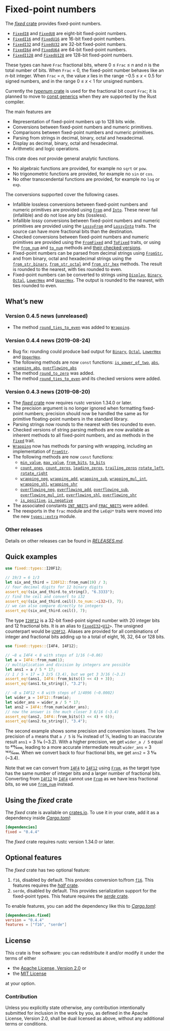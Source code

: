 <!-- Copyright © 2018–2019 Trevor Spiteri -->

<!-- Copying and distribution of this file, with or without
modification, are permitted in any medium without royalty provided the
copyright notice and this notice are preserved. This file is offered
as-is, without any warranty. -->

# Fixed-point numbers

The [*fixed* crate] provides fixed-point numbers.

  * [`FixedI8`] and [`FixedU8`] are eight-bit fixed-point numbers.
  * [`FixedI16`] and [`FixedU16`] are 16-bit fixed-point numbers.
  * [`FixedI32`] and [`FixedU32`] are 32-bit fixed-point numbers.
  * [`FixedI64`] and [`FixedU64`] are 64-bit fixed-point numbers.
  * [`FixedI128`] and [`FixedU128`] are 128-bit fixed-point numbers.

These types can have `Frac` fractional bits, where
0 ≤ `Frac` ≤ <i>n</i> and <i>n</i> is the total number of bits. When
`Frac` = 0, the fixed-point number behaves like an <i>n</i>-bit
integer. When `Frac` = <i>n</i>, the value <i>x</i> lies in the range
−0.5 ≤ <i>x</i> < 0.5 for signed numbers, and in the range
0 ≤ <i>x</i> < 1 for unsigned numbers.

Currently the [*typenum* crate] is used for the fractional bit count
`Frac`; it is planned to move to [const generics] when they are
supported by the Rust compiler.

The main features are

  * Representation of fixed-point numbers up to 128 bits wide.
  * Conversions between fixed-point numbers and numeric primitives.
  * Comparisons between fixed-point numbers and numeric primitives.
  * Parsing from strings in decimal, binary, octal and hexadecimal.
  * Display as decimal, binary, octal and hexadecimal.
  * Arithmetic and logic operations.

This crate does *not* provide general analytic functions.

  * No algebraic functions are provided, for example no `sqrt` or
    `pow`.
  * No trigonometric functions are provided, for example no `sin` or
    `cos`.
  * No other transcendental functions are provided, for example no
    `log` or `exp`.

The conversions supported cover the following cases.

  * Infallible lossless conversions between fixed-point numbers and
    numeric primitives are provided using [`From`] and [`Into`]. These
    never fail (infallible) and do not lose any bits (lossless).
  * Infallible lossy conversions between fixed-point numbers and
    numeric primitives are provided using the [`LossyFrom`] and
    [`LossyInto`] traits. The source can have more fractional bits
    than the destination.
  * Checked conversions between fixed-point numbers and numeric
    primitives are provided using the [`FromFixed`] and [`ToFixed`]
    traits, or using the [`from_num`] and [`to_num`] methods and
    [their checked versions][`checked_from_num`].
  * Fixed-point numbers can be parsed from decimal strings using
    [`FromStr`], and from binary, octal and hexadecimal strings using
    the [`from_str_binary`], [`from_str_octal`] and [`from_str_hex`]
    methods. The result is rounded to the nearest, with ties rounded
    to even.
  * Fixed-point numbers can be converted to strings using [`Display`],
    [`Binary`], [`Octal`], [`LowerHex`] and [`UpperHex`]. The output
    is rounded to the nearest, with ties rounded to even.

## What’s new

### Version 0.4.5 news (unreleased)

  * The method [`round_ties_to_even`][`Wrapping::round_ties_to_even`]
    was added to [`Wrapping`].

[`Wrapping::round_ties_to_even`]: https://docs.rs/fixed/0.4.4/fixed/struct.Wrapping.html#method.round_ties_to_even
[`Wrapping`]: https://docs.rs/fixed/0.4.4/fixed/struct.Wrapping.html

### Version 0.4.4 news (2019-08-24)

  * Bug fix: rounding could produce bad output for [`Binary`],
    [`Octal`], [`LowerHex`] and [`UpperHex`].
  * The following methods are now `const` functions:
    [`is_power_of_two`], [`abs`], [`wrapping_abs`],
    [`overflowing_abs`]
  * The method [`round_to_zero`] was added.
  * The method [`round_ties_to_even`] and its checked versions were
    added.

[`abs`]: https://docs.rs/fixed/0.4.4/fixed/struct.FixedI32.html#method.abs
[`is_power_of_two`]: https://docs.rs/fixed/0.4.4/fixed/struct.FixedU32.html#method.is_power_of_two
[`overflowing_abs`]: https://docs.rs/fixed/0.4.4/fixed/struct.FixedI32.html#method.overflowing_abs
[`round_ties_to_even`]: https://docs.rs/fixed/0.4.4/fixed/struct.FixedI32.html#method.round_ties_to_even
[`round_to_zero`]: https://docs.rs/fixed/0.4.4/fixed/struct.FixedI32.html#method.round_to_zero
[`wrapping_abs`]: https://docs.rs/fixed/0.4.4/fixed/struct.FixedI32.html#method.wrapping_abs

### Version 0.4.3 news (2019-08-20)

  * The [*fixed* crate] now requires rustc version 1.34.0 or later.
  * The precision argument is no longer ignored when formatting
    fixed-point numbers; precision should now be handled the same as
    for primitive floating-point numbers in the standard library.
  * Parsing strings now rounds to the nearest with ties rounded to
    even.
  * Checked versions of string parsing methods are now available as
    inherent methods to all fixed-point numbers, and as methods in the
    [`Fixed`] trait.
  * [`Wrapping`] now has methods for parsing with wrapping, including
    an implementation of [`FromStr`].
  * The following methods are now `const` functions:
      * [`min_value`], [`max_value`], [`from_bits`], [`to_bits`]
      * [`count_ones`], [`count_zeros`], [`leading_zeros`],
        [`trailing_zeros`] [`rotate_left`], [`rotate_right`]
      * [`wrapping_neg`], [`wrapping_add`], [`wrapping_sub`],
        [`wrapping_mul_int`], [`wrapping_shl`], [`wrapping_shr`]
      * [`overflowing_neg`], [`overflowing_add`], [`overflowing_sub`],
        [`overflowing_mul_int`], [`overflowing_shl`],
        [`overflowing_shr`]
      * [`is_positive`], [`is_negative`]
  * The associated constants [`INT_NBITS`] and [`FRAC_NBITS`] were added.
  * The reexports in the `frac` module and the `LeEqU*` traits were
    moved into the new [`types::extra`] module.

[`FRAC_NBITS`]: https://docs.rs/fixed/0.4.4/fixed/struct.FixedI32.html#associatedconstant.FRAC_NBITS
[`Fixed`]: https://docs.rs/fixed/0.4.4/fixed/traits/trait.Fixed.html
[`INT_NBITS`]: https://docs.rs/fixed/0.4.4/fixed/struct.FixedI32.html#associatedconstant.INT_NBITS
[`Wrapping`]: https://docs.rs/fixed/0.4.4/fixed/struct.Wrapping.html
[`count_ones`]: https://docs.rs/fixed/0.4.4/fixed/struct.FixedI32.html#method.count_ones
[`count_zeros`]: https://docs.rs/fixed/0.4.4/fixed/struct.FixedI32.html#method.count_zeros
[`from_bits`]: https://docs.rs/fixed/0.4.4/fixed/struct.FixedI32.html#method.from_bits
[`is_negative`]: https://docs.rs/fixed/0.4.4/fixed/struct.FixedI32.html#method.is_negative
[`is_positive`]: https://docs.rs/fixed/0.4.4/fixed/struct.FixedI32.html#method.is_positive
[`leading_zeros`]: https://docs.rs/fixed/0.4.4/fixed/struct.FixedI32.html#method.leading_zeros
[`max_value`]: https://docs.rs/fixed/0.4.4/fixed/struct.FixedI32.html#method.max_value
[`min_value`]: https://docs.rs/fixed/0.4.4/fixed/struct.FixedI32.html#method.min_value
[`overflowing_add`]: https://docs.rs/fixed/0.4.4/fixed/struct.FixedI32.html#method.overflowing_add
[`overflowing_mul_int`]: https://docs.rs/fixed/0.4.4/fixed/struct.FixedI32.html#method.overflowing_mul_int
[`overflowing_neg`]: https://docs.rs/fixed/0.4.4/fixed/struct.FixedI32.html#method.overflowing_neg
[`overflowing_shl`]: https://docs.rs/fixed/0.4.4/fixed/struct.FixedI32.html#method.overflowing_shl
[`overflowing_shr`]: https://docs.rs/fixed/0.4.4/fixed/struct.FixedI32.html#method.overflowing_shr
[`overflowing_sub`]: https://docs.rs/fixed/0.4.4/fixed/struct.FixedI32.html#method.overflowing_sub
[`rotate_left`]: https://docs.rs/fixed/0.4.4/fixed/struct.FixedI32.html#method.rotate_left
[`rotate_right`]: https://docs.rs/fixed/0.4.4/fixed/struct.FixedI32.html#method.rotate_right
[`to_bits`]: https://docs.rs/fixed/0.4.4/fixed/struct.FixedI32.html#method.to_bits
[`trailing_zeros`]: https://docs.rs/fixed/0.4.4/fixed/struct.FixedI32.html#method.trailing_zeros
[`types::extra`]: https://docs.rs/fixed/0.4.4/fixed/types/extra/index.html
[`wrapping_add`]: https://docs.rs/fixed/0.4.4/fixed/struct.FixedI32.html#method.wrapping_add
[`wrapping_mul_int`]: https://docs.rs/fixed/0.4.4/fixed/struct.FixedI32.html#method.wrapping_mul_int
[`wrapping_neg`]: https://docs.rs/fixed/0.4.4/fixed/struct.FixedI32.html#method.wrapping_neg
[`wrapping_shl`]: https://docs.rs/fixed/0.4.4/fixed/struct.FixedI32.html#method.wrapping_shl
[`wrapping_shr`]: https://docs.rs/fixed/0.4.4/fixed/struct.FixedI32.html#method.wrapping_shr
[`wrapping_sub`]: https://docs.rs/fixed/0.4.4/fixed/struct.FixedI32.html#method.wrapping_sub

### Other releases

Details on other releases can be found in [*RELEASES.md*].

[*RELEASES.md*]: https://gitlab.com/tspiteri/fixed/blob/master/RELEASES.md

## Quick examples

```rust
use fixed::types::I20F12;

// 19/3 = 6 1/3
let six_and_third = I20F12::from_num(19) / 3;
// four decimal digits for 12 binary digits
assert_eq!(six_and_third.to_string(), "6.3333");
// find the ceil and convert to i32
assert_eq!(six_and_third.ceil().to_num::<i32>(), 7);
// we can also compare directly to integers
assert_eq!(six_and_third.ceil(), 7);
```

The type [`I20F12`] is a 32-bit fixed-point signed number with 20
integer bits and 12 fractional bits. It is an alias to
<code>[FixedI32][`FixedI32`]&lt;[U12][`U12`]&gt;</code>. The unsigned
counterpart would be [`U20F12`]. Aliases are provided for all
combinations of integer and fractional bits adding up to a total of
eight, 16, 32, 64 or 128 bits.

```rust
use fixed::types::{I4F4, I4F12};

// −8 ≤ I4F4 < 8 with steps of 1/16 (~0.06)
let a = I4F4::from_num(1);
// multiplication and division by integers are possible
let ans1 = a / 5 * 17;
// 1 / 5 × 17 = 3 2/5 (3.4), but we get 3 3/16 (~3.2)
assert_eq!(ans1, I4F4::from_bits((3 << 4) + 3));
assert_eq!(ans1.to_string(), "3.2");

// −8 ≤ I4F12 < 8 with steps of 1/4096 (~0.0002)
let wider_a = I4F12::from(a);
let wider_ans = wider_a / 5 * 17;
let ans2 = I4F4::from_num(wider_ans);
// now the answer is the much closer 3 6/16 (~3.4)
assert_eq!(ans2, I4F4::from_bits((3 << 4) + 6));
assert_eq!(ans2.to_string(), "3.4");
```

The second example shows some precision and conversion issues. The low
precision of `a` means that `a / 5` is 3⁄16 instead of 1⁄5, leading to
an inaccurate result `ans1` = 3 3⁄16 (~3.2). With a higher precision,
we get `wider_a / 5` equal to 819⁄4096, leading to a more accurate
intermediate result `wider_ans` = 3 1635⁄4096. When we convert back to
four fractional bits, we get `ans2` = 3 6⁄16 (~3.4).

Note that we can convert from [`I4F4`] to [`I4F12`] using [`From`], as
the target type has the same number of integer bits and a larger
number of fractional bits. Converting from [`I4F12`] to [`I4F4`]
cannot use [`From`] as we have less fractional bits, so we use
[`from_num`] instead.

## Using the *fixed* crate

The *fixed* crate is available on [crates.io][*fixed* crate]. To use
it in your crate, add it as a dependency inside [*Cargo.toml*]:

```toml
[dependencies]
fixed = "0.4.4"
```

The *fixed* crate requires rustc version 1.34.0 or later.

## Optional features

The *fixed* crate has two optional feature:

 1. `f16`, disabled by default. This provides conversion to/from
    [`f16`]. This features requires the [*half* crate].
 2. `serde`, disabled by default. This provides serialization support
    for the fixed-point types. This feature requires the
    [*serde* crate].

To enable features, you can add the dependency like this to
[*Cargo.toml*]:

```toml
[dependencies.fixed]
version = "0.4.4"
features = ["f16", "serde"]
```

## License

This crate is free software: you can redistribute it and/or modify it
under the terms of either

  * the [Apache License, Version 2.0][LICENSE-APACHE] or
  * the [MIT License][LICENSE-MIT]

at your option.

### Contribution

Unless you explicitly state otherwise, any contribution intentionally
submitted for inclusion in the work by you, as defined in the Apache
License, Version 2.0, shall be dual licensed as above, without any
additional terms or conditions.

[*Cargo.toml*]: https://doc.rust-lang.org/cargo/guide/dependencies.html
[*fixed* crate]: https://crates.io/crates/fixed
[*half* crate]: https://crates.io/crates/half
[*serde* crate]: https://crates.io/crates/serde
[*typenum* crate]: https://crates.io/crates/typenum
[LICENSE-APACHE]: https://www.apache.org/licenses/LICENSE-2.0
[LICENSE-MIT]: https://opensource.org/licenses/MIT
[`Binary`]: https://doc.rust-lang.org/nightly/std/fmt/trait.Binary.html
[`Display`]: https://doc.rust-lang.org/nightly/std/fmt/trait.Display.html
[`FixedI128`]: https://docs.rs/fixed/0.4.4/fixed/struct.FixedI128.html
[`FixedI16`]: https://docs.rs/fixed/0.4.4/fixed/struct.FixedI16.html
[`FixedI32`]: https://docs.rs/fixed/0.4.4/fixed/struct.FixedI32.html
[`FixedI64`]: https://docs.rs/fixed/0.4.4/fixed/struct.FixedI64.html
[`FixedI8`]: https://docs.rs/fixed/0.4.4/fixed/struct.FixedI8.html
[`FixedU128`]: https://docs.rs/fixed/0.4.4/fixed/struct.FixedU128.html
[`FixedU16`]: https://docs.rs/fixed/0.4.4/fixed/struct.FixedU16.html
[`FixedU32`]: https://docs.rs/fixed/0.4.4/fixed/struct.FixedU32.html
[`FixedU64`]: https://docs.rs/fixed/0.4.4/fixed/struct.FixedU64.html
[`FixedU8`]: https://docs.rs/fixed/0.4.4/fixed/struct.FixedU8.html
[`FromFixed`]: https://docs.rs/fixed/0.4.4/fixed/traits/trait.FromFixed.html
[`FromStr`]: https://doc.rust-lang.org/nightly/std/str/trait.FromStr.html
[`From`]: https://doc.rust-lang.org/nightly/std/convert/trait.From.html
[`I20F12`]: https://docs.rs/fixed/0.4.4/fixed/types/type.I20F12.html
[`I4F12`]: https://docs.rs/fixed/0.4.4/fixed/types/type.I4F12.html
[`I4F4`]: https://docs.rs/fixed/0.4.4/fixed/types/type.I4F4.html
[`Into`]: https://doc.rust-lang.org/nightly/std/convert/trait.Into.html
[`LossyFrom`]: https://docs.rs/fixed/0.4.4/fixed/traits/trait.LossyFrom.html
[`LossyInto`]: https://docs.rs/fixed/0.4.4/fixed/traits/trait.LossyInto.html
[`LowerHex`]: https://doc.rust-lang.org/nightly/std/fmt/trait.LowerHex.html
[`Octal`]: https://doc.rust-lang.org/nightly/std/fmt/trait.Octal.html
[`ToFixed`]: https://docs.rs/fixed/0.4.4/fixed/traits/trait.ToFixed.html
[`U12`]: https://docs.rs/fixed/0.4.4/fixed/types/extra/type.U12.html
[`U20F12`]: https://docs.rs/fixed/0.4.4/fixed/types/type.U20F12.html
[`UpperHex`]: https://doc.rust-lang.org/nightly/std/fmt/trait.UpperHex.html
[`checked_from_num`]: https://docs.rs/fixed/0.4.4/fixed/struct.FixedI32.html#method.checked_from_num
[`f16`]: https://docs.rs/half/^1/half/struct.f16.html
[`from_num`]: https://docs.rs/fixed/0.4.4/fixed/struct.FixedI32.html#method.from_num
[`from_str_binary`]: https://docs.rs/fixed/0.4.4/fixed/struct.FixedI32.html#method.from_str_binary
[`from_str_hex`]: https://docs.rs/fixed/0.4.4/fixed/struct.FixedI32.html#method.from_str_hex
[`from_str_octal`]: https://docs.rs/fixed/0.4.4/fixed/struct.FixedI32.html#method.from_str_octal
[`to_num`]: https://docs.rs/fixed/0.4.4/fixed/struct.FixedI32.html#method.to_num
[const generics]: https://github.com/rust-lang/rust/issues/44580
